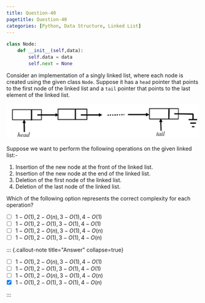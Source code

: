 ```yaml
---
title: Question-40
pagetitle: Question-40
categories: [Python, Data Structure, Linked List]
---
```


```python
class Node:
    def __init__(self,data):
        self.data = data
        self.next = None
```

Consider an implementation of a singly linked list, where each node is created using the given class `Node`. Suppose it has a `head` pointer that points to the first node of the linked list and a `tail` pointer that points to the last element of the linked list.

![](linked_list1.png)

Suppose we want to perform the following operations on the given linked list:-

1. Insertion of the new node at the front of the linked list.
2. Insertion of the new node at the end of the linked list.
3. Deletion of the first node of the linked list.
4. Deletion of the last node of the linked list.

Which of the following option represents the correct complexity for each operation?

- [ ] $1 - O(1), 2 - O(n), 3 - O(1), 4 - O(1)$
- [ ] $1 - O(1), 2 - O(1), 3 - O(1), 4 - O(1)$
- [ ] $1 - O(1), 2 - O(n), 3 - O(1), 4 - O(n)$
- [ ] $1 - O(1), 2 - O(1), 3 - O(1), 4 - O(n)$

::: {.callout-note title="Answer" collapse=true}

- [ ] $1 - O(1), 2 - O(n), 3 - O(1), 4 - O(1)$
- [ ] $1 - O(1), 2 - O(1), 3 - O(1), 4 - O(1)$
- [ ] $1 - O(1), 2 - O(n), 3 - O(1), 4 - O(n)$
- [x] $1 - O(1), 2 - O(1), 3 - O(1), 4 - O(n)$

:::

